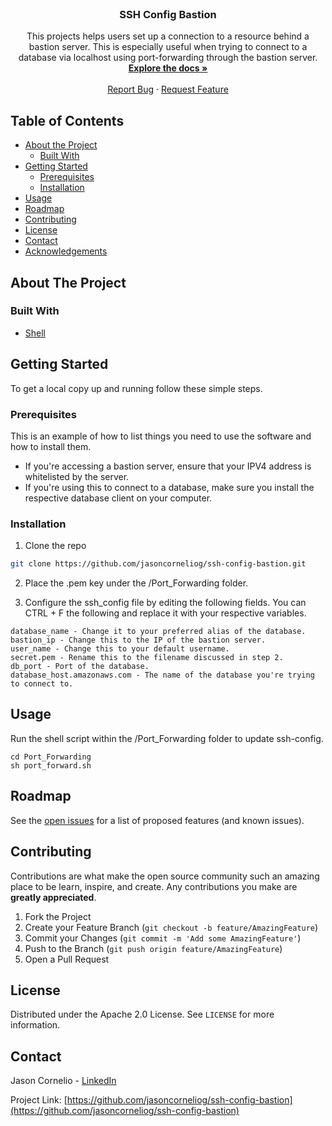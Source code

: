 <!-- PROJECT SHIELDS -->
<!--
*** I'm using markdown "reference style" links for readability.
*** Reference links are enclosed in brackets [ ] instead of parentheses ( ).
*** See the bottom of this document for the declaration of the reference variables
*** for contributors-url, forks-url, etc. This is an optional, concise syntax you may use.
*** https://www.markdownguide.org/basic-syntax/#reference-style-links
-->

<!-- PROJECT LOGO -->
<br />
<p align="center">

  <h3 align="center">SSH Config Bastion</h3>

  <p align="center">
    This projects helps users set up a connection to a resource behind a bastion server. This is especially useful when trying to connect to a database via localhost using port-forwarding through the bastion server.
    <br />
    <a href="https://github.com/jasoncorneliog/ssh-config-bastion"><strong>Explore the docs »</strong></a>
    <br />
    <br />
    <a href="https://github.com/jasoncorneliog/ssh-config-bastion/issues">Report Bug</a>
    ·
    <a href="https://github.com/jasoncorneliog/ssh-config-bastion/issues">Request Feature</a>
  </p>
</p>

<!-- TABLE OF CONTENTS -->

## Table of Contents

- [About the Project](#about-the-project)
  - [Built With](#built-with)
- [Getting Started](#getting-started)
  - [Prerequisites](#prerequisites)
  - [Installation](#installation)
- [Usage](#usage)
- [Roadmap](#roadmap)
- [Contributing](#contributing)
- [License](#license)
- [Contact](#contact)
- [Acknowledgements](#acknowledgements)

<!-- ABOUT THE PROJECT -->

## About The Project

### Built With

- [Shell](https://www.gnu.org/software/bash/)

<!-- GETTING STARTED -->

## Getting Started

To get a local copy up and running follow these simple steps.

### Prerequisites

This is an example of how to list things you need to use the software and how to install them.

- If you're accessing a bastion server, ensure that your IPV4 address is whitelisted by the server.
- If you're using this to connect to a database, make sure you install the respective database client on your computer.

### Installation

1. Clone the repo

```sh
git clone https://github.com/jasoncorneliog/ssh-config-bastion.git
```

2. Place the .pem key under the /Port_Forwarding folder.

3. Configure the ssh_config file by editing the following fields. You can CTRL + F the following and replace it with your respective variables.

```
database_name - Change it to your preferred alias of the database.
bastion_ip - Change this to the IP of the bastion server.
user_name - Change this to your default username.
secret.pem - Rename this to the filename discussed in step 2.
db_port - Port of the database.
database_host.amazonaws.com - The name of the database you're trying to connect to.
```

<!-- USAGE EXAMPLES -->

## Usage

Run the shell script within the /Port_Forwarding folder to update ssh-config.

```
cd Port_Forwarding
sh port_forward.sh
```

<!-- ROADMAP -->

## Roadmap

See the [open issues](https://github.com/jasoncorneliog/ssh-config-bastion/issues) for a list of proposed features (and known issues).

<!-- CONTRIBUTING -->

## Contributing

Contributions are what make the open source community such an amazing place to be learn, inspire, and create. Any contributions you make are **greatly appreciated**.

1. Fork the Project
2. Create your Feature Branch (`git checkout -b feature/AmazingFeature`)
3. Commit your Changes (`git commit -m 'Add some AmazingFeature'`)
4. Push to the Branch (`git push origin feature/AmazingFeature`)
5. Open a Pull Request

<!-- LICENSE -->

## License

Distributed under the Apache 2.0 License. See `LICENSE` for more information.

<!-- CONTACT -->

## Contact

Jason Cornelio - [LinkedIn](https://www.linkedin.com/in/jasoncornelio)

Project Link: [https://github.com/jasoncorneliog/ssh-config-bastion](https://github.com/jasoncorneliog/ssh-config-bastion)
